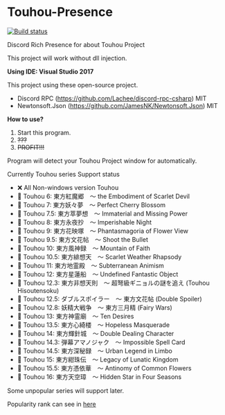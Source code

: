 # Touhou-Presence
[![Build status](https://ci.appveyor.com/api/projects/status/mlvmknialmsxtyka/branch/master?svg=true)](https://ci.appveyor.com/project/BlacklightsC/touhou-presence/branch/master)

Discord Rich Presence for about Touhou Project

This project will work without dll injection.

**Using IDE: Visual Studio 2017**

This project using these open-source project.
- Discord RPC (https://github.com/Lachee/discord-rpc-csharp) MIT
- Newtonsoft.Json (https://github.com/JamesNK/Newtonsoft.Json) MIT

**How to use?**
1. Start this program.
2. ~~???~~
3. ~~PROFIT!!!~~

Program will detect your Touhou Project window for automatically.


Currently Touhou series Support status

- ❌ All Non-windows version Touhou
- 🔵 Touhou 6: 東方紅魔郷　～ the Embodiment of Scarlet Devil
- 🔵 Touhou 7: 東方妖々夢　～ Perfect Cherry Blossom
- 🔴 Touhou 7.5: 東方萃夢想　～ Immaterial and Missing Power
- 🔴 Touhou 8: 東方永夜抄　～ Imperishable Night
- 🔴 Touhou 9: 東方花映塚　～ Phantasmagoria of Flower View
- 🔴 Touhou 9.5: 東方文花帖　～ Shoot the Bullet
- 🔴 Touhou 10: 東方風神録　～ Mountain of Faith
- 🔴 Touhou 10.5: 東方緋想天　～ Scarlet Weather Rhapsody
- 🔴 Touhou 11: 東方地霊殿　～ Subterranean Animism
- 🔴 Touhou 12: 東方星蓮船　～ Undefined Fantastic Object
- 🔴 Touhou 12.3: 東方非想天則　～ 超弩級ギニョルの謎を追え (Touhou Hisoutensoku)
- 🔴 Touhou 12.5: ダブルスポイラー　～ 東方文花帖 (Double Spoiler)
- 🔴 Touhou 12.8: 妖精大戦争　～ 東方三月精 (Fairy Wars)
- 🔴 Touhou 13: 東方神霊廟　～ Ten Desires
- 🔴 Touhou 13.5: 東方心綺楼　～ Hopeless Masquerade
- 🔴 Touhou 14: 東方輝針城　～ Double Dealing Character
- 🔴 Touhou 14.3: 弾幕アマノジャク　～ Impossible Spell Card
- 🔴 Touhou 14.5: 東方深秘録　～ Urban Legend in Limbo
- 🔴 Touhou 15: 東方紺珠伝　～ Legacy of Lunatic Kingdom
- 🔴 Touhou 15.5: 東方憑依華　～ Antinomy of Common Flowers
- 🔴 Touhou 16: 東方天空璋　～ Hidden Star in Four Seasons

Some unpopular series will support later.

Popularity rank can see in [here](https://en.touhouwiki.net/wiki/THWiki_Popularity_Poll)
